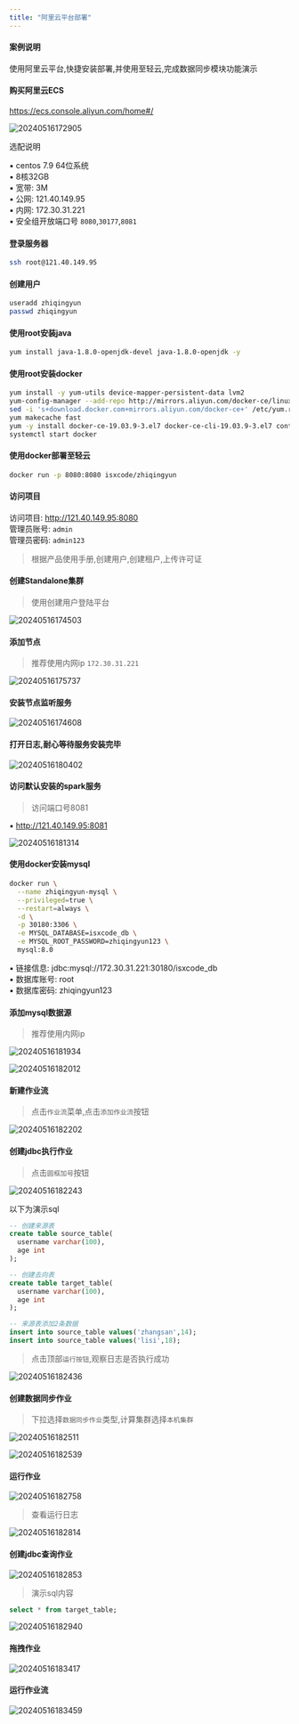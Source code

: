 ```yaml
---
title: "阿里云平台部署"
---
```


#### 案例说明

使用阿里云平台,快捷安装部署,并使用至轻云,完成数据同步模块功能演示

#### 购买阿里云ECS

https://ecs.console.aliyun.com/home#/

![20240516172905](https://img.isxcode.com/picgo/20240516172905.png)

 选配说明

▪ centos 7.9 64位系统 <br/>
▪ 8核32GB <br/>
▪ 宽带: 3M <br/>
▪ 公网: 121.40.149.95 <br/>
▪ 内网: 172.30.31.221 <br/>
▪ 安全组开放端口号 `8080`,`30177`,`8081`

#### 登录服务器

```bash
ssh root@121.40.149.95
```

#### 创建用户

```bash
useradd zhiqingyun
passwd zhiqingyun
```

#### 使用root安装java

```bash
yum install java-1.8.0-openjdk-devel java-1.8.0-openjdk -y
```

#### 使用root安装docker

```bash
yum install -y yum-utils device-mapper-persistent-data lvm2
yum-config-manager --add-repo http://mirrors.aliyun.com/docker-ce/linux/centos/docker-ce.repo 
sed -i 's+download.docker.com+mirrors.aliyun.com/docker-ce+' /etc/yum.repos.d/docker-ce.repo
yum makecache fast
yum -y install docker-ce-19.03.9-3.el7 docker-ce-cli-19.03.9-3.el7 containerd.io
systemctl start docker
```

#### 使用docker部署至轻云

```bash
docker run -p 8080:8080 isxcode/zhiqingyun
```

#### 访问项目

访问项目: http://121.40.149.95:8080 <br/>
管理员账号: `admin` <br/>
管理员密码: `admin123` <br/>

> 根据产品使用手册,创建用户,创建租户,上传许可证

#### 创建Standalone集群

> 使用创建用户登陆平台

![20240516174503](https://img.isxcode.com/picgo/20240516174503.png)

#### 添加节点

> 推荐使用内网ip `172.30.31.221`

![20240516175737](https://img.isxcode.com/picgo/20240516175737.png)

#### 安装节点监听服务

![20240516174608](https://img.isxcode.com/picgo/20240516174608.png)

#### 打开日志,耐心等待服务安装完毕

![20240516180402](https://img.isxcode.com/picgo/20240516180402.png)

#### 访问默认安装的spark服务

> 访问端口号8081

▪ http://121.40.149.95:8081

![20240516181314](https://img.isxcode.com/picgo/20240516181314.png)

#### 使用docker安装mysql

```bash
docker run \
  --name zhiqingyun-mysql \
  --privileged=true \
  --restart=always \
  -d \
  -p 30180:3306 \
  -e MYSQL_DATABASE=isxcode_db \
  -e MYSQL_ROOT_PASSWORD=zhiqingyun123 \
  mysql:8.0
```

▪ 链接信息: jdbc:mysql://172.30.31.221:30180/isxcode_db <br/>
▪ 数据库账号: root <br/>
▪ 数据库密码: zhiqingyun123

#### 添加mysql数据源

> 推荐使用内网ip

![20240516181934](https://img.isxcode.com/picgo/20240516181934.png)

![20240516182012](https://img.isxcode.com/picgo/20240516182012.png)

#### 新建作业流

> 点击`作业流`菜单,点击`添加作业流`按钮

![20240516182202](https://img.isxcode.com/picgo/20240516182202.png)

#### 创建jdbc执行作业

> 点击`圆框加号`按钮

![20240516182243](https://img.isxcode.com/picgo/20240516182243.png)

以下为演示sql

```sql
-- 创建来源表
create table source_table(
  username varchar(100),
  age int
);

-- 创建去向表
create table target_table(
  username varchar(100),
  age int
);

-- 来源表添加2条数据
insert into source_table values('zhangsan',14);
insert into source_table values('lisi',18);
```

> 点击顶部`运行按钮`,观察日志是否执行成功

![20240516182436](https://img.isxcode.com/picgo/20240516182436.png)

#### 创建数据同步作业

> 下拉选择`数据同步作业`类型,计算集群选择`本机集群`

![20240516182511](https://img.isxcode.com/picgo/20240516182511.png)

![20240516182539](https://img.isxcode.com/picgo/20240516182539.png)

#### 运行作业

![20240516182758](https://img.isxcode.com/picgo/20240516182758.png)

> 查看运行日志

![20240516182814](https://img.isxcode.com/picgo/20240516182814.png)

#### 创建jdbc查询作业

![20240516182853](https://img.isxcode.com/picgo/20240516182853.png)

> 演示sql内容

```sql
select * from target_table;
```

![20240516182940](https://img.isxcode.com/picgo/20240516182940.png)

#### 拖拽作业

![20240516183417](https://img.isxcode.com/picgo/20240516183417.png)

#### 运行作业流

![20240516183459](https://img.isxcode.com/picgo/20240516183459.png)
